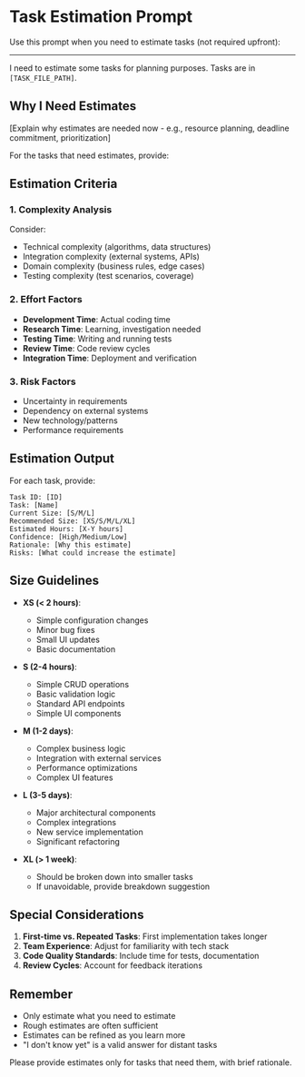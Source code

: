 # Task Estimation Prompt

Use this prompt when you need to estimate tasks (not required upfront):

---

I need to estimate some tasks for planning purposes. Tasks are in `[TASK_FILE_PATH]`.

## Why I Need Estimates
[Explain why estimates are needed now - e.g., resource planning, deadline commitment, prioritization]

For the tasks that need estimates, provide:

## Estimation Criteria

### 1. Complexity Analysis
Consider:
- Technical complexity (algorithms, data structures)
- Integration complexity (external systems, APIs)
- Domain complexity (business rules, edge cases)
- Testing complexity (test scenarios, coverage)

### 2. Effort Factors
- **Development Time**: Actual coding time
- **Research Time**: Learning, investigation needed
- **Testing Time**: Writing and running tests
- **Review Time**: Code review cycles
- **Integration Time**: Deployment and verification

### 3. Risk Factors
- Uncertainty in requirements
- Dependency on external systems
- New technology/patterns
- Performance requirements

## Estimation Output

For each task, provide:

```
Task ID: [ID]
Task: [Name]
Current Size: [S/M/L]
Recommended Size: [XS/S/M/L/XL]
Estimated Hours: [X-Y hours]
Confidence: [High/Medium/Low]
Rationale: [Why this estimate]
Risks: [What could increase the estimate]
```

## Size Guidelines

- **XS (< 2 hours)**:
  - Simple configuration changes
  - Minor bug fixes
  - Small UI updates
  - Basic documentation

- **S (2-4 hours)**:
  - Simple CRUD operations
  - Basic validation logic
  - Standard API endpoints
  - Simple UI components

- **M (1-2 days)**:
  - Complex business logic
  - Integration with external services
  - Performance optimizations
  - Complex UI features

- **L (3-5 days)**:
  - Major architectural components
  - Complex integrations
  - New service implementation
  - Significant refactoring

- **XL (> 1 week)**:
  - Should be broken down into smaller tasks
  - If unavoidable, provide breakdown suggestion

## Special Considerations

1. **First-time vs. Repeated Tasks**: First implementation takes longer
2. **Team Experience**: Adjust for familiarity with tech stack
3. **Code Quality Standards**: Include time for tests, documentation
4. **Review Cycles**: Account for feedback iterations

## Remember

- Only estimate what you need to estimate
- Rough estimates are often sufficient
- Estimates can be refined as you learn more
- "I don't know yet" is a valid answer for distant tasks

Please provide estimates only for tasks that need them, with brief rationale.